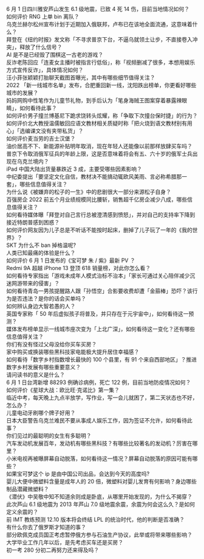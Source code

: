 6 月 1 日四川雅安芦山发生 6.1 级地震，已致 4 死 14 伤，目前当地情况如何？  
如何评价 RNG 上单 bin 离队？  
乌克兰赫尔松州宣布计划于近期加入俄联邦，卢布已在该地全面流通，这意味着什么？  
拜登在《纽约时报》发文称「不寻求普京下台，不逼乌就领土让步，不直接卷入冲突」，释放了什么信号？  
AI 是不是已经毁了围棋这一古老的游戏？  
反诈老陈回应「连麦女主播时被指言行低俗」，称「视频删减了很多，本想用娱乐方式宣传反诈」，具体情况如何？  
汪小菲张颖颖打胎聊天截图首曝光，其中有哪些细节值得关注？  
2022 「新一线城市名单」发布，合肥重回新一线，沈阳跌出榜单，你更看好哪些城市的发展？  
妈妈网购中性笔作为儿童节礼物，到手后认为「笔身海贼王图案穿着暴露辣眼睛」，如何看待此事？  
如何评价男子撞兰博基尼下跪求饶转头炫耀，称「争取下次撞台保时捷」的行为？  
如何评价北大教授温儒敏回应语文教材相关质疑时称「把火烧到语文教材别有用心」「选编课文没有夹带私货」？  
如何评价麦当劳的吉士汉堡？  
油价居高不下、新能源补贴明年取消，现在年轻人还能像以前那样放肆买车吗？  
普京下令取消俄军征兵的年龄上限，这是否意味着将会有五、六十岁的俄军士兵出现在乌克兰境内？  
iPad 中国大陆出货量暴跌近 3 成，主要受哪些因素影响？  
中纪委提出「要坚定文化自信，教材决不能搞动辄欧风美雨、言必称希腊那一套」，哪些信息值得关注？  
为什么说《被嫌弃的松子的一生》中的悲剧很大一部分来源松子自身？  
百强房企 2022 前五个月业绩规模同比腰斩，销售超千亿房企减少八成，哪些信息值得关注？  
如何看待媒体曝「拜登对自己言行总被澄清感到愤怒」，并对自己的支持率下降到接近特朗普感到困惑？  
如何评价网友因为儿子总是不听话不能按时起床，删掉了儿子玩了一年的《我的世界》？  
SKT 为什么不 ban 掉格温呢?  
人类已知最痛的体验是什么？  
如何评价 6 月 1 日发布的《宝可梦 朱 / 紫》最新 PV ？  
Redmi 9A 超越 iPhone 13 登顶 618 销量榜，对此你怎么看？  
如何看待专家指出「游戏未成年人模式治标不治本」「家长可通过关心陪伴减少沉迷网游带来的侵害」？  
如何看待青岛一男孩提醒路人跟「孙悟空」合影要收费却遭「金箍棒」恐吓？该行为是否违法？是你的话会买单吗？  
如何辨认身边大智若愚的人？  
英国专家称「 50 年后虚拟孩子将普及，并只存在于元宇宙中」，如何看待这一预测？  
媒体发布榜单显示一线城市座次变为「上北广深」，如何看待这一变化？还有哪些信息值得关注？  
你们有没有怪过父母没给你买车买房？  
家中购买或换装哪些黑科技家电能极大提升居住幸福感？  
如何看待「数字乡村指数增长最快的 100 个县里，有 91 个来自西部地区」？推进数字乡村发展有哪些重要意义？  
请问读书的意义是什么？  
6 月 1 日台湾新增 88293 例确诊病例，死亡 122 例，目前当地防疫情况如何？  
如何评价《星球大战：欧比旺·克诺比》第一集？  
临近中考，每天晚上九点半放学，写作业，写一会儿就困了，第二天状态也不好，怎么办？  
儿童电动牙刷哪个牌子好用？  
日本大臣警告乌克兰难民不要从事成人娱乐工作，因为签证不允许，如何看待此事？  
你们见过的最聪明的女生有多聪明？  
汽车发动机发展百年，发动机有哪些黑科技？有哪些比较著名的发动机？厉害在哪里？  
小米电视再被曝屏幕自动脱落，如何看待这一情况？屏幕自动脱落的原因可能有哪些？  
如果宝可梦这个 ip 是由中国公司出品，会达到今天的高度吗?  
婴儿大便中微塑料含量是成年人的 20 倍，微塑料对婴儿发育有何影响？身边哪些制品潜藏微塑料？  
《潜伏》中吴敬中知不知道余则成是卧底，从哪里开始发现的，为什么不揭穿？  
此次芦山 6.1 级地震为 2013 年芦山 7.0 级地震余震，余震为何会这么久？是如何定义余震的？  
前 IMT 教练预测 12.10 版本将会终结 LPL 的统治时代，他的判断是否准确？  
有什么你去了俄罗斯才知道的事？  
部分欧佩克成员国正考虑暂停俄方参与石油生产协议，此举或将带来哪些影响？  
大学毕业工作几年以后，是先考虑买车还是买房？  
初一考 280 分初二再努力还来得及吗？  
